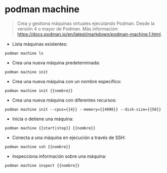 # podman machine

> Crea y gestiona máquinas virtuales ejecutando Podman.
> Desde la versión 4 o mayor de Podman.
> Más información: <https://docs.podman.io/en/latest/markdown/podman-machine.1.html>.

- Lista máquinas existentes:

`podman machine ls`

- Crea una nueva máquina predeterminada:

`podman machine init`

- Crea una nueva máquina con un nombre específico:

`podman machine init {{nombre}}`

- Crea una nueva máquina con diferentes recursos:

`podman machine init --cpus={{4}} --memory={{4096}} --disk-size={{50}}`

- Inicia o detiene una máquina:

`podman machine {{start|stop}} {{nombre}}`

- Conecta a una máquina en ejecución a través de SSH:

`podman machine ssh {{nombre}}`

- Inspecciona información sobre una máquina:

`podman machine inspect {{nombre}}`
